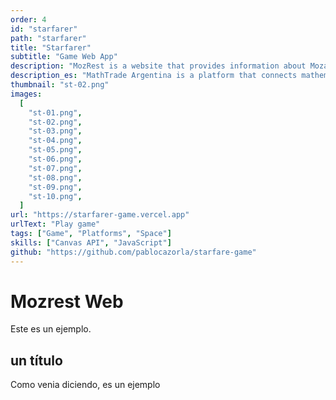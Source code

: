 ```yaml
---
order: 4
id: "starfarer"
path: "starfarer"
title: "Starfarer"
subtitle: "Game Web App"
description: "MozRest is a website that provides information about Mozart restaurants in Buenos Aires, Argentina."
description_es: "MathTrade Argentina is a platform that connects mathematicians with students from all over the world. We provide a platform where students can find mentors and teachers to help them with their mathematical studies."
thumbnail: "st-02.png"
images:
  [
    "st-01.png",
    "st-02.png",
    "st-03.png",
    "st-04.png",
    "st-05.png",
    "st-06.png",
    "st-07.png",
    "st-08.png",
    "st-09.png",
    "st-10.png",
  ]
url: "https://starfarer-game.vercel.app"
urlText: "Play game"
tags: ["Game", "Platforms", "Space"]
skills: ["Canvas API", "JavaScript"]
github: "https://github.com/pablocazorla/starfare-game"
---
```


# Mozrest Web

Este es un ejemplo.

## un título

Como venia diciendo, es un ejemplo
